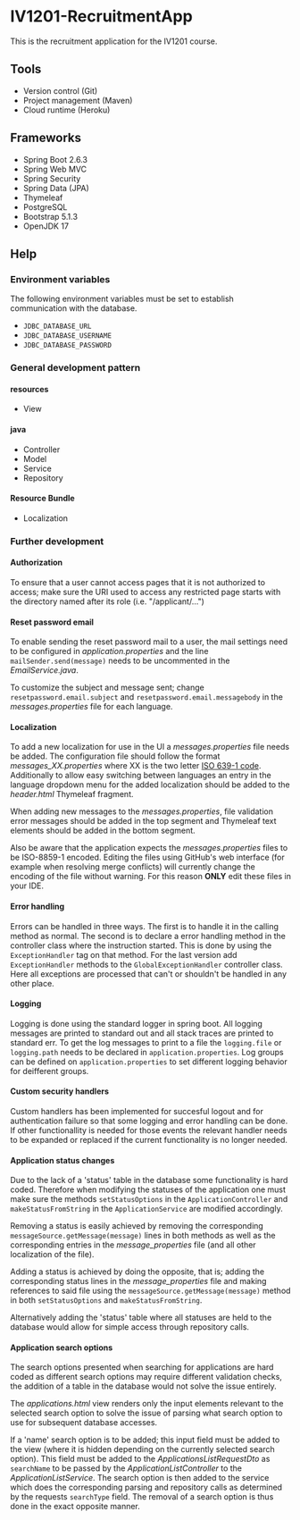# IV1201-RecruitmentApp
This is the recruitment application for the IV1201 course.

## Tools
* Version control (Git)
* Project management (Maven)
* Cloud runtime (Heroku)

## Frameworks
* Spring Boot 2.6.3
* Spring Web MVC
* Spring Security
* Spring Data (JPA)
* Thymeleaf
* PostgreSQL
* Bootstrap 5.1.3
* OpenJDK 17

## Help
### Environment variables
The following environment variables must be set to establish communication with the database.
* `JDBC_DATABASE_URL`
* `JDBC_DATABASE_USERNAME`
* `JDBC_DATABASE_PASSWORD`

### General development pattern
#### resources
* View

#### java
* Controller
* Model
* Service
* Repository

#### Resource Bundle
* Localization

### Further development
#### Authorization
To ensure that a user cannot access pages that it is not authorized to access; make sure the URI used to access any restricted page starts with the directory named after its role (i.e. "/applicant/...")

#### Reset password email
To enable sending the reset password mail to a user, the mail settings need to be configured in *application.properties* and the line `mailSender.send(message)` needs to be uncommented in the *EmailService.java*.

To customize the subject and message sent; change `resetpassword.email.subject` and `resetpassword.email.messagebody` in the *messages.properties* file for each language. 

#### Localization
To add a new localization for use in the UI a *messages.properties* file needs be added. The configuration file should follow the format *messages_XX.properties* where XX is the two letter [ISO 639-1 code](https://en.wikipedia.org/wiki/List_of_ISO_639-1_codes). Additionally to allow easy switching between languages an entry in the language dropdown menu for the added localization should be added to the *header.html* Thymeleaf fragment.

When adding new messages to the *messages.properties*, file validation error messages should be added in the top segment and Thymeleaf text elements should be added in the bottom segment.

Also be aware that the application expects the *messages.properties* files to be ISO-8859-1 encoded. Editing the files using GitHub's web interface (for example when resolving merge conflicts) will currently change the encoding of the file without warning. For this reason **ONLY** edit these files in your IDE. 

#### Error handling
Errors can be handled in three ways. The first is to handle it in the calling method as normal. The second is to declare a error handling method in the controller class where the instruction started. This is done by using the `ExceptionHandler` tag on that method. For the last version add `ExceptionHandler` methods to the `GlobalExceptionHandler` controller class. Here all exceptions are processed that can't or shouldn't be handled in any other place.

#### Logging
Logging is done using the standard logger in spring boot. All logging messages are printed to standard out and all stack traces are printed to standard err. To get the log messages to print to a file the `logging.file` or `logging.path` needs to be declared in `application.properties`. Log groups can be defined on `application.properties` to set different logging behavior for deifferent groups.

#### Custom security handlers
Custom handlers has been implemented for succesful logout and for authentication failure so that some logging and error handling can be done. If other functionallity is needed for those events the relevant handler needs to be expanded or replaced if the current functionality is no longer needed.

#### Application status changes
Due to the lack of a 'status' table in the database some functionality is hard coded. 
Therefore when modifying the statuses of the application one must make sure the methods
`setStatusOptions` in the `ApplicationController` and `makeStatusFromString` in the `ApplicationService` are modified
accordingly. 

Removing a status is easily achieved by removing the corresponding `messageSource.getMessage(message)` lines
in both methods as well as the corresponding entries in the *message_properties* file (and all other localization of the file). 

Adding a status is achieved by doing the opposite, that is; adding the corresponding status lines in the *message_properties* 
file and making references to said file using the `messageSource.getMessage(message)` method in both `setStatusOptions`
and `makeStatusFromString`. 

Alternatively adding the 'status' table where all statuses are held to the database would allow for simple access through repository calls.

#### Application search options
The search options presented when searching for applications are hard coded as different search options may require different validation checks, 
the addition of a table in the database would not solve the issue entirely. 

The *applications.html* view renders only the input elements relevant to the selected search option to solve the issue of 
parsing what search option to use for subsequent database accesses. 

If a 'name' search option is to be added; this input field must be added to the view (where it is hidden depending on the currently selected search option). 
This field must be added to the *ApplicationsListRequestDto* as `searchName` to be passed by the *ApplicationListController* to the *ApplicationListService*. 
The search option is then added to the service which does the corresponding parsing and repository calls as determined by the requests `searchType` 
field. The removal of a search option is thus done in the exact opposite manner. 
